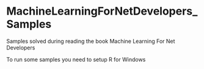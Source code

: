 # MachineLearningForNetDevelopers_Samples
Samples solved during reading the book Machine Learning For Net Developers

To run some samples you need to setup R for Windows

